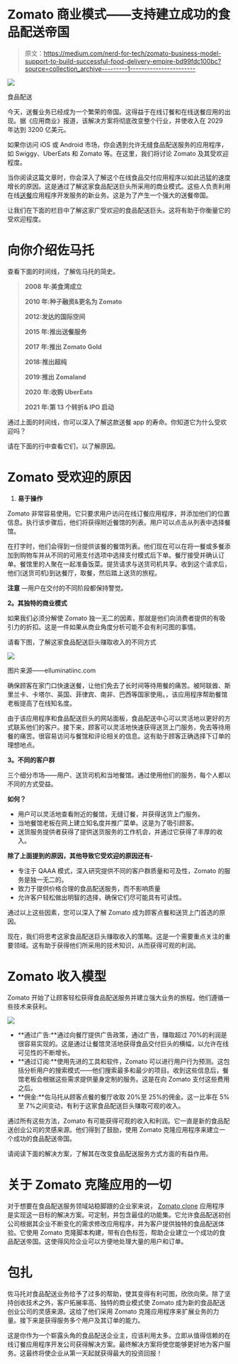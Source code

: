 # Zomato 商业模式——支持建立成功的食品配送帝国

> 原文：<https://medium.com/nerd-for-tech/zomato-business-model-support-to-build-successful-food-delivery-empire-bd99fdc100bc?source=collection_archive---------1----------------------->

![](img/24b0c3f2349dc6b4aa81fd6c9665c11e.png)

食品配送

今天，送餐业务已经成为一个繁荣的帝国。这得益于在线订餐和在线送餐应用的出现。据《应用商业》报道，该解决方案将彻底改变整个行业，并使收入在 2029 年达到 3200 亿美元。

如果你访问 iOS 或 Android 市场，你会遇到允许无缝食品配送服务的应用程序，如 Swiggy、UberEats 和 Zomato 等。在这里，我们将讨论 Zomato 及其受欢迎程度。

当你阅读这篇文章时，你会深入了解这个在线食品交付应用程序以如此迅猛的速度增长的原因。这是通过了解这家食品配送巨头所采用的商业模式。这些人负责利用在线[送餐](https://www.peppyocean.com/food-ordering-delivery-app-development/)应用程序开发服务的新业务。这是为了产生一个强大的送餐帝国。

让我们在下面的栏目中了解这家广受欢迎的食品配送巨头。这将有助于你衡量它的受欢迎程度。

# 向你介绍佐马托

查看下面的时间线，了解佐马托的简史。

> **2008 年:美食湾成立**
> 
> **2010 年:种子融资&更名为 Zomato**
> 
> **2012:发达的国际空间**
> 
> **2015 年:推出送餐服务**
> 
> **2017 年:推出 Zomato Gold**
> 
> **2018:推出超纯**
> 
> **2019:推出 Zomaland**
> 
> **2020 年:收购 UberEats**
> 
> **2021 年:第 13 个转折& IPO 启动**

通过上面的时间线，你可以深入了解这款送餐 app 的寿命。你知道它为什么受欢迎吗？

请在下面的行中查看它们，以了解原因。

# Zomato 受欢迎的原因

1.  **易于操作**

Zomato 非常容易使用。它只要求用户访问在线订餐应用程序，并添加他们的位置信息。执行该步骤后，他们将获得附近餐馆的列表。用户可以点击从列表中选择餐馆。

在打字时，他们会得到一份提供该餐的餐馆列表。他们现在可以在将一餐或多餐添加到购物车并从不同的可用支付选项中选择支付模式后下单。餐厅接受并确认订单。餐馆里的人聚在一起准备饭菜。提货请求与送货司机共享。收到这个请求后，他们(送货司机)到达餐厅，取餐，然后踏上送货的旅程。

**注意** —用户在交付的不同阶段都保持警觉。

**2。其独特的商业模式**

如果我们必须分解使 Zomato 独一无二的因素，那就是他们向消费者提供的有吸引力的折扣。这是一件如果从商业角度分析可能不会有利可图的事情。

请看下图，了解这家食品配送巨头赚取收入的不同方式

![](img/c987bda366303b1e51a9cca0d3ad8944.png)

图片来源——elluminatiinc.com

确保顾客在家门口快速送餐，让他们免去了长时间等待用餐的痛苦。被阿联酋、斯里兰卡、卡塔尔、英国、菲律宾、南非、巴西等国家使用。，该应用程序帮助餐馆老板提高了在线知名度。

由于该应用程序和食品配送巨头的网站面板，食品配送中心可以灵活地以更好的方式联系他们的客户。接下来，顾客可以灵活地快速获得送货上门服务，免去等待用餐的痛苦。很容易访问与餐馆和评论相关的信息。这有助于顾客正确选择下订单的理想地点。

**3。不同的客户群**

三个细分市场——用户、送货司机和当地餐馆。通过使用他们的服务，每个人都以不同的方式受益。

**如何？**

*   用户可以灵活地查看附近的餐馆，无缝订餐，并获得送货上门服务。
*   当地餐馆老板在网上建立知名度并推广菜单。这是为了吸引顾客。
*   送货服务提供者获得了提供送货服务的工作机会，并通过它获得了丰厚的收入。

**除了上面提到的原因，其他导致它受欢迎的原因还有-**

*   专注于 QAAA 模式，深入研究提供不同的客户群质量和可及性，Zomato 的服务是独一无二的。
*   致力于提供价格合理的食品配送服务，而不影响质量
*   允许客户轻松做出明智的选择，确保它们尽可能具有可读性。

通过以上这些因素，您可以深入了解 Zomato 成为顾客点餐和送货上门首选的原因。

现在，我们将思考这家食品配送巨头赚取收入的策略。这是一个需要重点关注的重要领域。这有助于获得他们所采用的技术知识，从而获得可观的利润。

# Zomato 收入模型

Zomato 开始了让顾客轻松获得食品配送服务并建立强大业务的旅程。他们遵循一些技术来获利。

![](img/fbc2c4e87d32832dda18e4069dfd18d3.png)

*   **通过广告:**通过向餐厅提供广告政策，通过广告，赚取超过 70%的利润是很容易实现的。这是通过让餐馆灵活地获得食品交付巨头的横幅，以允许在线可见性的不断增长。
*   **通过订阅:**使用先进的工具和软件，Zomato 可以进行用户行为预测。这包括分析用户的搜索模式——他们搜索最多和最少的项目。收到这些信息后，餐馆老板会根据这些需求提供量身定制的服务。这是在向 Zomato 支付这些费用之后。
*   **佣金:**佐马托从顾客点餐的餐厅收取 20%至 25%的佣金。这一比率在 5%至 7%之间变动，有利于这家食品配送巨头赚取可观的收入。

通过所有这些方法，Zomato 有可能获得可观的收入和利润。它一直是新的食品配送创业公司的灵感来源。他们得到了鼓励，使用 Zomato 克隆应用程序来建立一个成功的食品配送帝国。

请阅读下面的解决方案，了解其在改变食品配送服务方式方面的有益作用。

# 关于 Zomato 克隆应用的一切

对于想要在食品配送服务领域站稳脚跟的企业家来说， [Zomato clone](https://www.peppyocean.com/zomato-clone-app/) 应用程序是实现这一目标的解决方案。可定制，并包含最佳的功能集。它允许食品配送初创公司根据其企业不断变化的需求修改应用程序，并为客户提供独特的食品配送体验。它使用 Zomato 克隆脚本构建，带有白色标签，帮助企业建立一个成功的食品配送帝国。这使得风险企业可以方便地处理大量的用户和订单。

# 包扎

佐马托对食品配送业务给予了过多的帮助，使其变得有利可图，欣欣向荣。除了坚持创收技术之外，客户拓展率高、独特的商业模式使 Zomato 成为新的食品配送创业公司的灵感来源。这给了他们采用 Zomato 克隆应用程序来扩展业务的力量。接下来是获得服务多个用户及其订单的能力。

这是你作为一个崭露头角的食品配送企业主，应该利用太多。立即从值得信赖的在线订餐应用程序开发公司获得解决方案。最终解决方案将使您能够更好地为客户服务。这最终将使企业从第一天起就获得最大的投资回报！